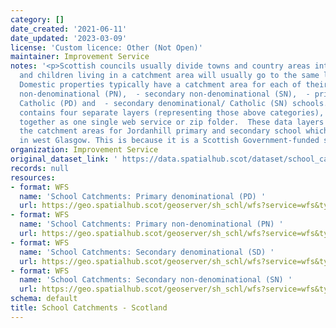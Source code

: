 ```yaml
---
category: []
date_created: '2021-06-11'
date_updated: '2023-03-09'
license: 'Custom licence: Other (Not Open)'
maintainer: Improvement Service
notes: '<p>Scottish councils usually divide towns and country areas into catchments
  and children living in a catchment area will usually go to the same local school.
  Domestic properties typically have a catchment area for each of their local: - primary
  non-denominational (PN),  - secondary non-denominational (SN),  - primary denominational/
  Catholic (PD) and  - secondary denominational/ Catholic (SN) schools.  This dataset
  contains four separate layers (representing those above categories), which we deliver
  together as one single web service or zip folder.  These data layers do not contain
  the catchment areas for Jordanhill primary and secondary school which is located
  in west Glasgow. This is because it is a Scottish Government-funded school.</p>'
organization: Improvement Service
original_dataset_link: ' https://data.spatialhub.scot/dataset/school_catchments-is'
records: null
resources:
- format: WFS
  name: 'School Catchments: Primary denominational (PD) '
  url: https://geo.spatialhub.scot/geoserver/sh_schl/wfs?service=wfs&typeName=sh_schl:pub_schlpd
- format: WFS
  name: 'School Catchments: Primary non-denominational (PN) '
  url: https://geo.spatialhub.scot/geoserver/sh_schl/wfs?service=wfs&typeName=sh_schl:pub_schlpn
- format: WFS
  name: 'School Catchments: Secondary denominational (SD) '
  url: https://geo.spatialhub.scot/geoserver/sh_schl/wfs?service=wfs&typeName=sh_schl:pub_schlsd
- format: WFS
  name: 'School Catchments: Secondary non-denominational (SN) '
  url: https://geo.spatialhub.scot/geoserver/sh_schl/wfs?service=wfs&typeName=sh_schl:pub_schlsn
schema: default
title: School Catchments - Scotland
---
```

